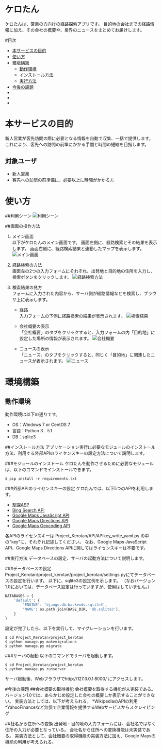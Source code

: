 # ケロたん
ケロたんは、営業の方向けの経路探索アプリです。
目的地の会社までの経路情報に加え、その会社の概要や、業界のニュースをまとめてお届けします。


#目次
- [本サービスの目的](#本サービスの目的)
- [使い方](#使い方)
- [環境構築](#環境構築)
	- [動作環境](#動作環境)
	- [インストール方法](#インストール方法)
	- [実行方法](#実行方法)
- [今後の課題](#今後の課題)
- [](#)
- [](#)
- [](#)


# 本サービスの目的
新人営業が客先訪問の際に必要となる情報を自動で収集、一括で提供します。
これにより、客先への訪問の前準にかかる手間と時間の短縮を目指します。

## 対象ユーザ
* 新人営業
* 客先への訪問の前準備に、必要以上に時間がかかる方


# 使い方
##利用シーン
![利用シーン](画像のパス)

##画面の操作方法
1. メイン画面  
以下がケロたんのメイン画面です。
画面左側に、経路検索とその結果を表示します。
画面右側に、経路検索結果と連動したマップを表示します。
![メイン画面](画像のパス)

1. 経路検索の方法  
画面左の2つの入力フォームにそれぞれ、出発地と目的地の住所を入力し、検索ボタンをクリックします。
![経路検索方法](画像のパス)

1. 検索結果の見方  
フォームに入力された内容から、サーバ側が経路情報などを検索し、ブラウザ上に表示します。
	* 経路  
	入力フォームの下側に経路検索の結果が表示されます。
	![検索結果](画像のパス)

	* 会社概要の表示  
	「会社概要」のタブをクリックすると、入力フォームの内「目的地」に設定した場所の情報が表示されます。
	![会社概要](画像のパス)

	* ニュースの表示  
	「ニュース」のタブをクリックすると、同じく「目的地」に関連したニュースが表示されます。
	![ニュース](画像のパス)


# 環境構築
## 動作環境
動作環境は以下の通りです。
* OS：Windows 7 or CentOS 7
* 言語：Python 3．5.1
* DB：sqlite3


##インストール方法
アプリケーション実行に必要なモジュールのインストール方法、利用する外部APIのライセンスキーの設定方法について説明します。

###モジュールのインストール
ケロたんを動作させるために必要なモジュールは、以下のコマンドでインストールできます。
```shell
$ pip install -r requirements.txt
```

###外部APIのライセンスキーの設定
ケロたんでは、以下5つのAPIを利用します。
* [駅探ASP](http://go.ekitan.com/service/index.shtml#as1)
* [Bing Search API](https://datamarket.azure.com/dataset/bing/search)
* [Google Maps JavaScript API](https://developers.google.com/maps/documentation/javascript/?hl=ja)
* [Google Maps Directions API](https://developers.google.com/maps/documentation/directions/?hl=ja)
* [Google Maps Geocoding API](https://developers.google.com/maps/documentation/geocoding/intro?hl=ja)

各APIのライセンスキーは
Project_Kerotan/API/APIkey_write_yaml.py
の中の"key"に、それぞれ記述してください。
なお、Google Maps JavaScript API、Google Maps Directions APIに関してはライセンスキーは不要です。


##実行方法
データベースの設定、サーバの起動方法について説明します。

###データベースの設定
Project_Kerotan/project_kerotan/project_kerotan/settings.pyにてデータベースの設定を行います。
以下に、sqlite3の設定例を示します。
（なおバージョン1.0においては、データベース設定は行っていますが、使用はしていません。）
```python
DATABASES = {
    'default': {
        'ENGINE': 'django.db.backends.sqlite3',
        'NAME': os.path.join(BASE_DIR, 'db.sqlite3'),
    }
}
```
設定が完了したら、以下を実行して、マイグレーションを行います。
```
$ cd Project_Kerotan/project_kerotan
$ python manage.py makemigrations
$ python manage.py migrate
```


###サーバの起動
以下のコマンドでサーバを起動します。
```shell
$ cd Project_Kerotan/project_kerotan
$ python manage.py runserver
```
サーバ起動後、Webブラウザでhttp://127.0.0.1:8000/ にアクセスします。

#今後の課題
##会社概要の取得機能
会社概要を取得する機能が未実装である。
バージョン1.0では、あらかじめ設定した会社の概要しか表示することができない。
実装方法としては、以下が考えられる。
	*WikipediaのAPIの利用
	*YahooFinanceなど無償で企業情報を提供するWebサービスからスクレイピング

##社名から住所への変換
出発地・目的地の入力フォームには、会社名ではなく住所の入力が必要となっている。
会社名から住所への変換機能は未実装である。
実装方法として、会社概要の取得機能の実装方法に加え、Google Mapsの機能の利用が考えられる。



